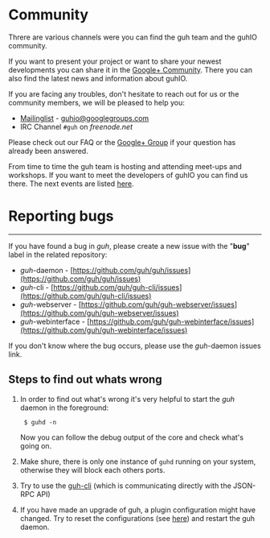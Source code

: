 # Community

Threre are various channels were you can find the guh team and the guhIO community.

If you want to present your project or want to share your newest developments you can share it in the
[Google+ Community](https://plus.google.com/u/0/communities/113467056514652214831). There you can also find the latest news and information about guhIO.

If you are facing any troubles, don't hesitate to reach out for us or the community members, we will be pleased to help you:

* [Mailinglist](https://groups.google.com/forum/#!forum/guhio) - guhio@googlegroups.com
* IRC Channel `#guh` on *freenode.net*

Please check out our FAQ or the [Google+ Group](https://groups.google.com/forum/#!forum/guhio) if your question has already been answered.

From time to time the guh team is hosting and attending meet-ups and workshops. If you want to meet the developers of guhIO you can find us there. The next events are listed [here](https://plus.google.com/u/0/communities/113467056514652214831/events).

# Reporting bugs
--------------------------------------------

If you have found a bug in *guh*, please create a new issue with the "**bug**" label in the related repository:

* *guh*-daemon - [https://github.com/guh/guh/issues](https://github.com/guh/guh/issues)
* *guh*-cli - [https://github.com/guh/guh-cli/issues](https://github.com/guh/guh-cli/issues)
* *guh*-webserver - [https://github.com/guh/guh-webserver/issues](https://github.com/guh/guh-webserver/issues)
* *guh*-webinterface - [https://github.com/guh/guh-webinterface/issues](https://github.com/guh/guh-webinterface/issues)

If you don't know where the bug occurs, please use the *guh*-daemon issues link.

## Steps to find out whats wrong

1. In order to find out what's wrong it's very helpful to start the *guh* daemon in the foreground:

        $ guhd -n

    Now you can follow the debug output of the core and check what's going on.

2. Make shure, there is only one instance of `guhd` running on your system, otherwise they will block each others ports.
3. Try to use the [guh-cli](https://github.com/guh/guh/wiki/guh-cli) (which is communicating directly with the JSON-RPC API)
4. If you have made an upgrade of guh, a plugin configuration might have changed. Try to reset the configurations (see [here](https://github.com/guh/guh/wiki/Configuration)) and restart the guh daemon.